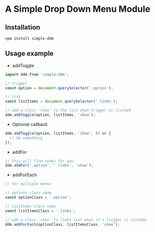 # A Simple Drop Down Menu Module

## Installation

`npm install simple-ddm`

## Usage example

- addToggle

```javascript
import ddm from 'simple-ddm';

// trigger
const option = document.querySelector('.option');

// list
const listItems = document.querySelector('.links');

// add a class 'show' to the list when trigger is clicked
ddm.addToggle(option, listItems, 'show');
```

- Optional callback

```javascript
ddm.addToggle(option, listItems, 'show', () => {
  // do something
});
```

- addFor

```javascript
// this will find nodes for you
ddm.addFor('.option', '.links', 'show');
```

- addForEach

```javascript
// for multiple menus

// options class name
const optionClass = '.option';

// listItems class name
const listItemsClass = '.links';

// add a class 'show' to links list when it's trigger is clicked
ddm.addForEach(optionClass, listItemsClass, 'show');
```
